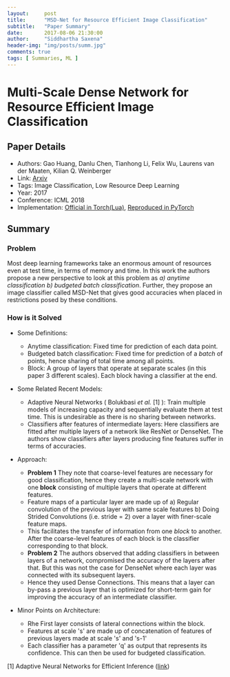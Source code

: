 ```yaml
---
layout:     post
title:      "MSD-Net for Resource Efficient Image Classification"
subtitle:   "Paper Summary"
date:       2017-08-06 21:30:00
author:     "Siddhartha Saxena"
header-img: "img/posts/summ.jpg"
comments: true
tags: [ Summaries, ML ]
--- 
```


# Multi-Scale Dense Network for Resource Efficient Image Classification
## Paper Details
* Authors: Gao Huang, Danlu Chen, Tianhong Li, Felix Wu, Laurens van der Maaten, Kilian Q. Weinberger
* Link: [Arxiv](https://arxiv.org/pdf/1703.09844.pdf)
* Tags: Image Classification, Low Resource Deep Learning
* Year: 2017
* Conference: ICML 2018
* Implementation: [Official in Torch(Lua)](https://github.com/gaohuang/MSDNet), [Reproduced in PyTorch](https://github.com/avirambh/MSDNet-GCN)

## Summary

### Problem

Most deep learning frameworks take an enormous amount of resources even at test time, in terms of memory and time. In this work the authors propose a new perspective to look at this problem as *a) anytime classification* *b) budgeted batch classification*. Further, they propose an image classifier called MSD-Net that gives good accuracies when placed in restrictions posed by these conditions.

### How is it Solved

* Some Definitions:
  * Anytime classification: Fixed time for prediction of each data point.
  * Budgeted batch classification: Fixed time for prediction of a *batch* of points, hence sharing of total time among all points. 
  * Block: A group of layers that operate at separate scales (in this paper 3 different scales). Each block having a classifier at the end.
* Some Related Recent Models:
  * Adaptive Neural Networks ( Bolukbasi *et al.* [1] ): Train multiple models of increasing capacity and sequentially evaluate them at 
    test time. This is undesirable as there is no sharing between networks.
  * Classifiers after features of intermediate layers: Here classifiers are fitted after multiple layers of a network like ResNet or           DenseNet. The authors show classifiers after layers producing fine features suffer in terms of accuracies.
* Approach: 
  * **Problem 1** They note that coarse-level features are necessary for good classification, hence they create a multi-scale network with one **block** consisting of multiple layers that operate at different features.
  * Feature maps of a particular layer are made up of a) Regular convolution of the previous layer with same scale features b) Doing Strided Convolutions (i.e. stride = 2) over a layer with finer-scale feature maps. 
  * This facilitates the transfer of information from one *block* to another. After the coarse-level features of each block is the classifier corresponding to that block.
  * **Problem 2** The authors observed that adding classifiers in between layers of a network, compromised the accuracy of the layers after that. But this was not the case for DenseNet where each layer was connected with its subsequent layers. 
  * Hence they used Dense Connections. This means that a layer can by-pass a previous layer that is optimized for short-term gain for improving the accuracy of an intermediate classifier.

* Minor Points on Architecture:
  * Rhe First layer consists of lateral connections within the block.
  * Features at scale 's' are made up of concatenation of features of previous layers made at scale 's' and 's-1'
  * Each classifier has a parameter 'q' as output that represents its confidence. This can then be used for budgeted classification.


[1] Adaptive Neural Networks for Efficient Inference ([link](https://arxiv.org/pdf/1702.07811.pdf))
  
